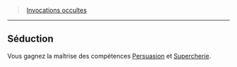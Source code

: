 ﻿---
!Generic
Id: warlock_occultsummons_hd.md#séduction
ParentLink: warlock_occultsummons_hd.md#invocations-occultes
Name: Séduction
ParentName: Invocations occultes
NameLevel: 2
---
> [Invocations occultes](hd_warlock_occultsummons.md)

---

## Séduction

Vous gagnez la maîtrise des compétences [Persuasion](hd_abilities_charisma_persuasion.md) et [Supercherie](hd_abilities_charisma_supercherie.md).

